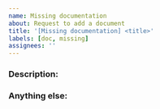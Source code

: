 ```yaml
---
name: Missing documentation
about: Request to add a document
title: '[Missing documentation] <title>'
labels: [doc, missing]
assignees: ''
---
```


<!--
Note: Please search to see if an issue already exists for the bug you encountered.
-->

### Description:

<!-- A concise description of what is missing: title, links, etc. -->

### Anything else:

<!--
Links? References? Anything that will give us more context about the issue that you are encountering!
-->